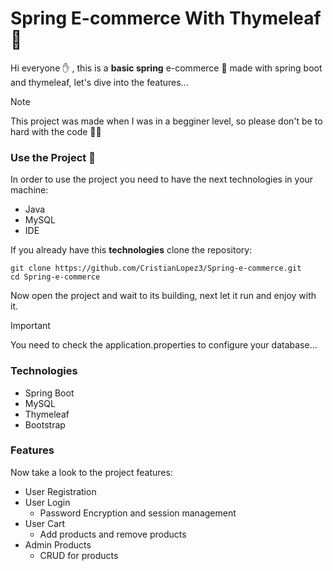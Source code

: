 # Spring E-commerce With Thymeleaf 🍃

Hi everyone ✋ , this is a **basic spring** e-commerce 🛒 made with spring boot and thymeleaf,
let's dive into the features...

>[!NOTE]
>This project was made when I was in a begginer level, so please don't be to hard with the code 😮‍💨

### Use the Project :book:

In order to use the project you need to have the next technologies in your machine:

* Java
* MySQL
* IDE

If you already have this **technologies** clone the repository:

````shell
git clone https://github.com/CristianLopez3/Spring-e-commerce.git
cd Spring-e-commerce
````

Now open the project and wait to its building, next let it run and enjoy with it.

>[!IMPORTANT]
> You need to check the application.properties to configure your database...

### Technologies

* Spring Boot
* MySQL
* Thymeleaf
* Bootstrap

### Features 

Now take a look to the project features:

* User Registration
* User Login
  - Password Encryption and session management
* User Cart
  - Add products and remove products
* Admin Products 
    - CRUD for products


